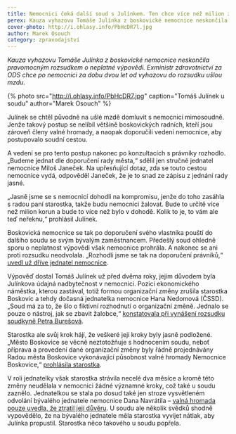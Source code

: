 ```yaml
---
title: Nemocnici čeká další soud s Julínkem. Ten chce více než milion za ušlou mzdu
perex: Kauza vyhazovu Tomáše Julínka z boskovické nemocnice neskončila pravomocným rozsudkem o neplatné výpovědi. Exministr zdravotnictví za ODS chce po nemocnici ušlou mzdu.
cover-photo: http://i.ohlasy.info/PbHcDR7l.jpg
author: Marek Osouch
category: zpravodajství
---
```


*Kauza vyhazovu Tomáše Julínka z boskovické nemocnice neskončila pravomocným rozsudkem o neplatné výpovědi. Exministr zdravotnictví za ODS chce po nemocnici za dobu dvou let od vyhazovu do rozsudku ušlou mzdu.*

{% photo src="http://i.ohlasy.info/PbHcDR7.jpg" caption="Tomáš Julínek u soudu" author="Marek Osouch" %}

Julínek se chtěl původně na ušlé mzdě domluvit s nemocnicí mimosoudně. Jenže takový postup se nelíbil většině boskovických radních, kteří jsou zároveň členy valné hromady, a naopak doporučili vedení nemocnice, aby postupovalo soudní cestou.

A vedení se pro tento postup nakonec po konzultacích s právníky rozhodlo. „Budeme jednat dle doporučení rady města,“ sdělil jen stručně jednatel nemocnice Miloš Janeček. Na upřesňující dotaz, zda se touto cestou nemocnice vydá, odpověděl Janeček, že je to snad ze zápisu z jednání rady jasné.

„Jasně jsme se s nemocnicí dohodli na kompromisu, jenže do toho zasáhla s radou paní starostka, takže budu nemocnici žalovat. Bude to určitě více než milion korun a bude to více než bylo v dohodě. Kolik to je, to vám ale teď neřeknu,“ prohlásil Julínek.

Boskovická nemocnice se tak po doporučení svého vlastníka pouští do dalšího soudu se svým bývalým zaměstnancem. Předešlý soud ohledně sporu o neplatnost výpovědi však nemocnice prohrála. A nakonec se ani proti rozsudku neodvolala. „Rozhodli jsme se tak na doporučení právníků,“ [uvedl už dříve jednatel nemocnice](http://www.ohlasy.info/clanky/2017/09/julinek-odvolani.html).

Výpověď dostal Tomáš Julínek už před dvěma roky, jejím důvodem byla Julínkova údajná nadbytečnost v nemocnici. Pozici ekonomického náměstka, kterou zastával, totiž formou organizační změny zrušila starostka Boskovic a tehdy dočasná jednatelka nemocnice Hana Nedomová (ČSSD). „Soud má za to, že šlo o fiktivní rozhodnutí o organizační změně. Jednalo se pouze o nástroj, jak se zbavit žalobce,“ [konstatovala při vynášení rozsudku soudkyně Petra Burešová](http://www.ohlasy.info/clanky/2017/08/julinek-vyhozen-nepravem.html).

Starostka ale svůj krok hájí, že veškeré její kroky byly jasně podložené. „Město Boskovice se věcně neztotožňuje s hodnocením soudu, neboť příprava a provedení dané organizační změny byly řádně projednávány Radou města Boskovice vykonávající působnost valné hromady Nemocnice Boskovice,“ [prohlásila starostka](http://www.ohlasy.info/clanky/2017/10/anketa-soud.html).

V roli jednatelky však starostka strávila necelé dva měsíce a kromě této změny neudělala v nemocnici žádné významné kroky, což také u soudu zaznělo. Jednatelkou se stala po dosud také jen stroze vysvětleném odvolání bývalého jednatele nemocnice Dana Navrátila – [valná hromada pouze uvedla, že ztratil její důvěru](http://www.ohlasy.info/clanky/2015/10/navratil-odvolan.html). U soudu ale několik svědků shodně vypovědělo, že na bývalého jednatele měla starostka vyvíjet nátlak, aby Julínka propustil. Starostka něco takového u soudu popřela.

